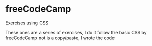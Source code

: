 # freeCodeCamp
Exercises using CSS

These ones are a series of exercises, I do it follow the basic CSS by freeCodeCamp
not is a copy/paste, I wrote the code
